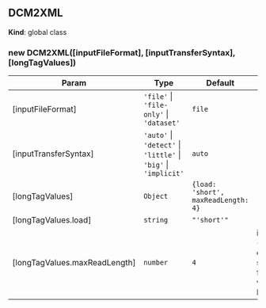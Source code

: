 <a name="DCM2XML"></a>

## DCM2XML

**Kind**: global class
<a name="new_DCM2XML_new"></a>

### new DCM2XML([inputFileFormat], [inputTransferSyntax], [longTagValues])

| Param | Type | Default | Description |
| --- | --- | --- | --- |
| [inputFileFormat] | <code>&#x27;file&#x27;</code> \| <code>&#x27;file-only&#x27;</code> \| <code>&#x27;dataset&#x27;</code> | <code>file</code> |  |
| [inputTransferSyntax] | <code>&#x27;auto&#x27;</code> \| <code>&#x27;detect&#x27;</code> \| <code>&#x27;little&#x27;</code> \| <code>&#x27;big&#x27;</code> \| <code>&#x27;implicit&#x27;</code> | <code>auto</code> |  |
| [longTagValues] | <code>Object</code> | <code>{load: &#x27;short&#x27;, maxReadLength: 4}</code> |  |
| [longTagValues.load] | <code>string</code> | <code>&quot;&#x27;short&#x27;&quot;</code> |  |
| [longTagValues.maxReadLength] | <code>number</code> | <code>4</code> | integer (4..4194302, default: 4) set threshold for long values to k kbytes |
